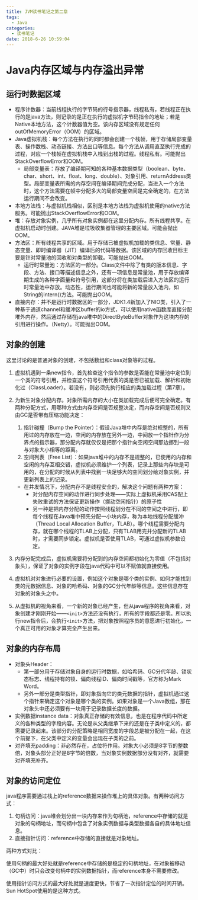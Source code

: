 ```yaml
---
title: JVM读书笔记之第二章
tags:
  - Java
categories:
  - 读书笔记
date: 2018-6-26 10:59:04
---
```

# Java内存区域与内存溢出异常

## 运行时数据区域

- 程序计数器：当前线程执行的字节码的行号指示器，线程私有，若线程正在执行的是java方法，则记录的是正在执行的虚拟机字节码指令的地址；若是Native本地方法，这个计数器值为空。该内存区域没有规定任何outOfMemoryError（OOM）的区域。
- Java虚拟机栈：每个方法在执行的同时都会创建一个栈帧，用于存储局部变量表、操作数栈、动态链接、方法出口等信息。每个方法从调用直至执行完成的过程，对应一个栈帧在虚拟机栈中入栈到出栈的过程。线程私有。可能抛出StackOverflowError和OOM。
  - 局部变量表：存放了编译期可知的各种基本数据类型（boolean、byte、char、short、int、float、long、double）、对象引用、returnAddress类型。局部变量表所需的内存空间在编译期间完成分配，当进入一个方法时，这个方法需要在帧中分配多大的局部变量空间是完全确定的，在方法运行期间不会改变。
- 本地方法栈：与虚拟机栈相似，区别是本地方法栈为虚拟机使用的native方法服务。可能抛出StackOverflowError和OOM。
- 堆：存放对象实例，几乎所有对象实例都在这里分配内存。所有线程共享。在虚拟机启动时创建。JAVA堆是垃圾收集器管理的主要区域。可能会抛出OOM。
- 方法区：所有线程共享的区域。用于存储已被虚拟机加载的类信息、常量、静态变量、即时编译器（JIT）编译后的代码等数据。该区域的内存回收目标主要是针对常量池的回收和对类型的卸载。可能抛出OOM。
  - 运行时常量池：方法区的一部分。Class文件中除了有类的版本信息、字段、方法、接口等描述信息之外，还有一项信息是常量池，用于存放编译期生成的各种字面量和符号引用，这部分将在类加载后进入方法区的运行时常量池中存放。动态性，运行期间也可能将新的常量放入池内，如String的intern()方法。可能抛出OOM。
- 直接内存：并不是运行时数据区的一部分，JDK1.4新加入了NIO类，引入了一种基于通道channel和缓冲区buffer的io方式，可以使用native函数库直接分配堆外内存，然后通过存储在java堆中的DirectByteBuffer对象作为这块内存的引用进行操作。（Netty）。可能抛出OOM。
<!-- more -->
## 对象的创建

这里讨论的是普通对象的创建，不包括数组和class对象等的过程。

1. 虚拟机遇到一条new指令，首先检查这个指令的参数是否能在常量池中定位到一个类的符号引用，并检查这个符号引用代表的类是否已被加载、解析和初始化过（ClassLoader）。若没有，则必须先执行相应的类加载过程（第7章）。
2. 为新生对象分配内存。对象所需内存的大小在类加载完成后便可完全确定。有两种分配方式，用哪种方式由内存空间是否规整决定，而内存空间是否规则又由GC是否带有压缩功能决定：
   1. 指针碰撞（Bump the Pointer）：假设Java堆中内存是绝对规整的，所有用过的内存放在一边，空闲的内存放在另外一边，中间放一个指针作为分界点的指示器，那分配内存就仅仅是把那个指针向空闲空间那边挪到一段与对象大小相等的距离。
   2. 空间列表（Free List）：如果java堆中的内存不是规整的，已使用的内存和空闲的内存互相交错，虚拟机必须维护一个列表，记录上那些内存块是可用的，在分配的时候从列表中找到一块足够大的空间划分给对象实例，并更新列表上的记录。

   - 在并发情况下，分配内存不是线程安全的，解决这个问题有两种方案：
     - 对分配内存空间的动作进行同步处理——实际上虚拟机采用CAS配上失败重试的方法保证更新操作（挪动空闲指针）的原子性
     - 另一种是把内存分配的动作按照线程划分在不同的空间之中进行，即每个线程在Java堆中预先分配一小块内存，称为本地线程分配缓冲（Thread Local Allocation Buffer，TLAB）。哪个线程需要分配内存，就在哪个线程的TLAB上分配，只有TLAB用完并分配新的TLAB时，才需要同步锁定。虚拟机是否使用TLAB，可通过虚拟机参数设定。
3. 内存分配完成后，虚拟机需要将分配到的内存空间都初始化为零值（不包括对象头），保证了对象的实例字段在java代码中可以不赋值就直接使用。
4. 虚拟机对对象进行必要的设置，例如这个对象是哪个类的实例、如何才能找到类的元数据信息、对象的哈希码、对象的GC分代年龄等信息。这些信息存在对象的对象头之中。
5. 从虚拟机的视角来看，一个新的对象已经产生，但从java程序的视角来看，对象创建才刚刚开始——`<init>`方法还没有执行，所有的字段都还是零。所以执行new指令后，会执行`<init>`方法，把对象按照程序员的意愿进行初始化，一个真正可用的对象才算完全产生出来。

## 对象的内存布局

- 对象头Header：
  - 第一部分用于存储对象自身的运行时数据，如哈希码、GC分代年龄、锁状态标志、线程持有的锁、偏向线程ID、偏向时间戳等，官方称为Mark Word。
  - 另外一部分是类型指针，即对象指向它的类元数据的指针，虚拟机通过这个指针来确定这个对象是哪个类的实例。如果对象是一个Java数组，那在对象头中还必须要有一块用于记录数据长度的数据。
- 实例数据instance data：对象真正存储的有效信息，也是在程序代码中所定义的各种类型的字段内容。无论是从父类继承下来的还是在子类中定义的，都需要记录起来。该部分的分配策略是相同宽度的字段总是被分配在一起，在这个前提下，在父类中定义的变量会出现在子类的之前。
- 对齐填充padding：非必然存在，占位符作用。对象大小必须是8字节的整数倍，对象头部分正好是8字节的倍数，当对象实例数据部分没有对齐，就需要对齐填充补齐。

## 对象的访问定位

java程序需要通过栈上的reference数据来操作堆上的具体对象。有两种访问方式：

1. 句柄访问：java堆会划分出一块内存来作为句柄池，reference中存储的就是对象的句柄地址，而句柄中包含了对象实例数据与类型数据各自的具体地址信息。
2. 直接指针访问：reference中存储的直接就是对象地址。

两种方式对比：

​	使用句柄的最大好处就是reference中存储的是稳定的句柄地址，在对象被移动（GC中）时只会改变句柄中的实例数据指针，而reference本身不需要修改。

​	使用指针访问方式的最大好处就是速度更快，节省了一次指针定位的时间开销。Sun HotSpot使用的是这种方式。